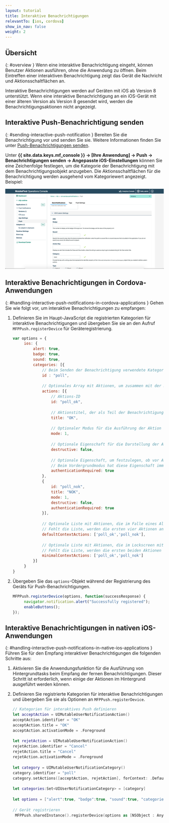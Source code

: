 ```yaml
---
layout: tutorial
title: Interaktive Benachrichtigungen
relevantTo: [ios, cordova]
show_in_nav: false
weight: 2
---
```

<!-- NLS_CHARSET=UTF-8 -->
## Übersicht
{: #overview }
Wenn eine interaktive Benachrichtigung eingeht, können Benutzer Aktionen ausführen, ohne die Anwendung zu öffnen. Beim Eintreffen einer interaktiven Benachrichtigung zeigt das Gerät die Nachricht und Aktionsschaltflächen an. 

Interaktive Benachrichtigungen werden auf Geräten mit iOS ab Version 8 unterstützt. Wenn eine interaktive Benachrichtigung an ein iOS-Gerät mit einer älteren Version als Version 8 gesendet wird, werden die Benachrichtigungsaktionen nicht angezeigt. 

## Interaktive Push-Benachrichtigung senden
{: #sending-interactive-push-notification }
Bereiten Sie die Benachrichtigung vor und senden Sie sie. Weitere Informationen finden Sie unter [Push-Benachrichtigungen senden](../../sending-notifications).

Unter **{{ site.data.keys.mf_console }} → [Ihre Anwendung] → Push → Benachrichtigungen senden → Angepasste
iOS-Einstellungen** können Sie eine Zeichenfolge festlegen, um die Kategorie der Benachrichtigung mit dem Benachrichtigungsobjekt anzugeben. Die Aktionsschaltflächen für die Benachrichtigung werden ausgehend vom Kategoriewert angezeigt. Beispiel: 

![Kategorien für interaktive iOS-Benachrichtigungen in der {{ site.data.keys.mf_console }} festlegen](categories-for-interactive-notifications.png)

## Interaktive Benachrichtigungen in Cordova-Anwendungen
{: #handling-interactive-push-notifications-in-cordova-applications }
Gehen Sie wie folgt vor, um interaktive Benachrichtigungen zu empfangen:

1. Definieren Sie im Haupt-JavaScript die registrierten Kategorien für interaktive Benachrichtigungen und übergeben Sie sie an den Aufruf `MFPPush.registerDevice` für Geräteregistrierung.

   ```javascript
   var options = {
        ios: {
            alert: true,
            badge: true,
            sound: true,     
            categories: [{
                // Beim Senden der Benachrichtigung verwendete Kategorie-ID
                id : "poll", 

                // Optionales Array mit Aktionen, um zusammen mit der Nachricht die Aktionsschaltflächen anzuzeigen	
                actions: [{
                    // Aktions-ID
                    id: "poll_ok",

                    // Aktionstitel, der als Teil der Benachrichtigungsschaltfläche angezeigt wird
                    title: "OK",

                    // Optionaler Modus für die Ausführung der Aktion im Vorder- oder Hintergrund (1 für Vordergrund, 0 für Hintergrund). Standardmäßig erfolgt die Ausführung im Vordergrund.
                    mode: 1,  

                    // Optionale Eigenschaft für die Darstellung der Aktionsschaltfläche in rot. Standardwert ist 'false'.
                    destructive: false,

                    // Optionale Eigenschaft, um festzulegen, ob vor Ausführung der Aktion eine Authentifizierung erforderlich ist (Bildschirmsperre)
                    // Beim Vordergrundmodus hat diese Eigenschaft immer den Wert 'true'.
                    authenticationRequired: true
                },
                {
                    id: "poll_nok",
                    title: "NOK",
                    mode: 1,
                    destructive: false,
                    authenticationRequired: true
                }],
                    
                // Optionale Liste mit Aktionen, die im Falle eines Alerts angezeigt werden muss
                // Fehlt die Liste, werden die ersten vier Aktionen angezeigt.
                defaultContextActions: ['poll_ok','poll_nok'],

                // Optionale Liste mit Aktionen, die im Lockscreen mit der Benachrichtigungszentrale angezeigt werden muss
                // Fehlt die Liste, werden die ersten beiden Aktionen angezeigt.
                minimalContextActions: ['poll_ok','poll_nok']
            }]     
        }
   }
   ```

2. Übergeben Sie das `options`-Objekt während der Registrierung des Geräts für Push-Benachrichtigungen.

   ```javascript
   MFPPush.registerDevice(options, function(successResponse) {
  		navigator.notification.alert("Successfully registered");
  		enableButtons();
   });
   ```

## Interaktive Benachrichtigungen in nativen iOS-Anwendungen
{: #handling-interactive-push-notifications-in-native-ios-applications }
Führen Sie für den Empfang interaktiver Benachrichtigungen
die folgenden Schritte aus: 

1. Aktivieren Sie die Anwendungsfunktion für die Ausführung von Hintergrundtasks beim Empfang der fernen Benachrichtigungen. Dieser Schritt ist erforderlich, wenn
einige der Aktionen im Hintergrund ausgeführt werden können.
2. Definieren Sie registrierte Kategorien für interaktive Benachrichtigungen und übergeben Sie sie als Optionen an `MFPPush.registerDevice`.

   ```swift
   // Kategorien für interaktives Push definieren
   let acceptAction = UIMutableUserNotificationAction()
   acceptAction.identifier = "OK"
   acceptAction.title = "OK"
   acceptAction.activationMode = .Foreground

   let rejetAction = UIMutableUserNotificationAction()
   rejetAction.identifier = "Cancel"
   rejetAction.title = "Cancel"
   rejetAction.activationMode = .Foreground

   let category = UIMutableUserNotificationCategory()
   category.identifier = "poll"
   category.setActions([acceptAction, rejetAction], forContext: .Default)

   let categories:Set<UIUserNotificationCategory> = [category]

   let options = ["alert":true, "badge":true, "sound":true, "categories": categories]

   // Gerät registrieren
    MFPPush.sharedInstance().registerDevice(options as [NSObject : AnyObject], completionHandler: {(response: WLResponse!, error: NSError!) -> Void in
   ```
